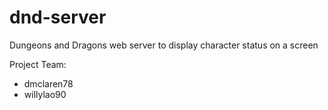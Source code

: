 # dnd-server
Dungeons and Dragons web server to display character status on a screen

Project Team:
 - dmclaren78
 - willylao90

